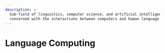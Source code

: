 ```yaml
---
description: >-
  Sub-field of linguistics, computer science, and artificial intelligence
  concerned with the interactions between computers and human language
---
```


# Language Computing

